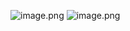 ![image.png](https://raw.githubusercontent.com/zzifer/StudyNote_sgg/master/attachments/20230209153931.png)
![image.png](https://raw.githubusercontent.com/zzifer/StudyNote_sgg/master/attachments/20230209153943.png)
